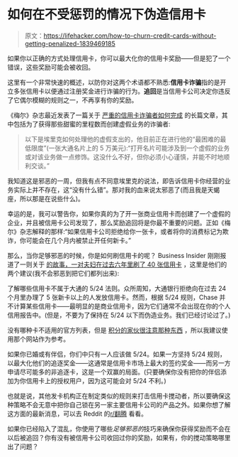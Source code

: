 # 如何在不受惩罚的情况下伪造信用卡

> 原文：<https://lifehacker.com/how-to-churn-credit-cards-without-getting-penalized-1839469185>

如果你以正确的方式处理信用卡，你可以最大化你的信用卡奖励——但是犯了一个错误，这些奖励可能会被收回。



这里有一个非常快速的概述，以防你对这两个术语都不熟悉:**信用卡诈骗**指的是开立多张信用卡以便通过注册奖金进行诈骗的行为。**追回**是当信用卡公司决定你违反了它偶尔模糊的规则之一，不再享有你的奖励。

《梅尔》杂志最近发表了一篇关于 [严重的信用卡诈骗者如何完成](https://melmagazine.com/en-us/story/the-churners-who-risk-debt-to-burn-through-credit-cards-and-rack-up-points) 的长篇文章，其中包括为了获得那些甜蜜的里程数而创建虚假业务的诈骗者:

> 以下是埃里克如何处理他的虚假支出的，他目前正在进行他的“最困难的最低限度”(一张大通名片上的 5 万美元):“打开名片可能涉及到一个虚假的业务或对该业务做一点修饰。这没什么不好，但你必须小心谨慎，并能不时地顺利交谈。”

我知道这是邪恶的一周，但我有点不同意埃里克的说法，即告诉信用卡你经营的业务实际上并不存在，这“没有什么错”。那对我的血来说太邪恶了(而且我是天蝎座，所以那是在说些什么)。

幸运的是，我可以警告你，如果你真的为了开一张商业信用卡而创建了一个虚假的企业，并且被信用卡公司发现了，那么奖励追回将是你最不重要的问题。正如《梅尔》杂志解释的那样:“如果信用卡公司拒绝给你一张卡，或者将你的消费标记为欺诈，你可能会在几个月内被禁止开任何新卡。”

那么，当你足够邪恶的时候，你是如何刷信用卡的呢？ Business Insider 刚刚报道了一则关于 [的故事，一对夫妇在过去六年里刷了 40 张信用卡](https://www.businessinsider.com/personal-credit-card-application-strategy-chase-524) ，这里是他们的两个建议(我不会邪恶到把它们都列出来):

了解哪些信用卡不属于大通的 5/24 法则。众所周知，大通银行拒绝向在过去 24 个月里办理了 5 张新卡以上的人发放信用卡。然而，根据 5/24 规则，Chase 并不计算某些信用卡——最明显的是商业信用卡，因为它们通常不会出现在你的个人信用报告中。(但是，不要为了保持在 5/24 以下而伪造业务。我们已经讨论过了。)

没有哪种卡不适用的官方列表，但是 [积分的家伙很注意那种东西](https://thepointsguy.com/guide/ultimate-guide-chase-5-24-rule/) ，所以我建议使用那个网站作为参考。

如果你已婚或有伴侣，你们中只有一人应该做 5/24。如果一方坚持 5/24 规则，以最大化他们的追逐奖金——这通常是信用卡市场上最大的签约奖金——而另一方申请尽可能多的非追逐卡，这是一个双赢的局面。(只要确保你没有把你的伴侣添加为你信用卡上的授权用户，因为这可能会对 5/24 不利。)

也就是说，其他发卡机构正在制定类似的规则来打击信用卡搅动者，所以要确保这种策略不会无意中把你自己锁在另一家主要信用卡公司的产品之外。如果你想了解这方面的最新消息，可以去 Reddit 的[r/翻腾](https://www.reddit.com/r/churning/) 看看。

如果你已经陷入了混乱，你使用了哪些*足够邪恶的*技巧来确保你获得奖励而不会在以后被追回？你有没有被信用卡公司收回过你的奖励，如果有，你的搅动策略哪里出了问题？
